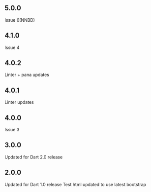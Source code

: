 ## 5.0.0
Issue 6(NNBD)

## 4.1.0
Issue 4

## 4.0.2
Linter + pana updates

## 4.0.1
Linter updates

## 4.0.0
Issue 3

## 3.0.0

Updated for Dart 2.0 release

## 2.0.0

Updated for Dart 1.0 release
Test html updated to use latest bootstrap
